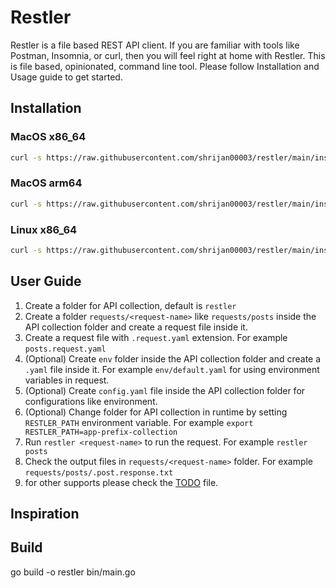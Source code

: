# Restler

Restler is a file based REST API client. If you are familiar with tools like Postman, Insomnia, or curl, then you will feel right at home with Restler. This is file based, opinionated, command line tool. Please follow Installation and Usage guide to get started.

## Installation

### MacOS x86_64

```bash
curl -s https://raw.githubusercontent.com/shrijan00003/restler/main/install/darwin-amd64.sh | bash
```

### MacOS arm64

```bash
curl -s https://raw.githubusercontent.com/shrijan00003/restler/main/install/darwin-arm64.sh | bash
```

### Linux x86_64

```bash
curl -s https://raw.githubusercontent.com/shrijan00003/restler/main/install/linux-amd64.sh | bash
```

## User Guide

1. Create a folder for API collection, default is `restler`
2. Create a folder `requests/<request-name>` like `requests/posts` inside the API collection folder and create a request file inside it.
3. Create a request file with `.request.yaml` extension. For example `posts.request.yaml`
4. (Optional) Create `env` folder inside the API collection folder and create a `.yaml` file inside it. For example `env/default.yaml` for using environment variables in request.
5. (Optional) Create `config.yaml` file inside the API collection folder for configurations like environment.
6. (Optional) Change folder for API collection in runtime by setting `RESTLER_PATH` environment variable. For example `export RESTLER_PATH=app-prefix-collection`
7. Run `restler <request-name>` to run the request. For example `restler posts`
8. Check the output files in `requests/<request-name>` folder. For example `requests/posts/.post.response.txt`
9. for other supports please check the [TODO](./todos/Todo.md) file.

## Inspiration

## Build

go build -o restler bin/main.go
